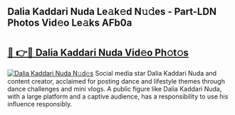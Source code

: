 ## Dalia Kaddari Nuda Le𝚊k𝚎d N𝚞𝚍es - Part-LDN Photos Vid𝚎o Le𝚊ks AFb0a

# <h2><a href="http://fbdkx27.evod.top/?m=Dalia+Kaddari+Nuda">🔗 👉🔴 Dalia Kaddari Nuda Vid𝚎o Ph𝚘t𝚘s</a></h2>

[![Dalia Kaddari Nuda N𝚞d𝚎s](https://i.imgur.com/8V9OHl7.gif)](http://fbdkx27.evod.top/?m=Dalia+Kaddari+Nuda)
Social media star Dalia Kaddari Nuda and content creator, acclaimed for posting dance and lifestyle themes through dance challenges and mini vlogs. A public figure like Dalia Kaddari Nuda, with a large platform and a captive audience, has a responsibility to use his influence responsibly. 
